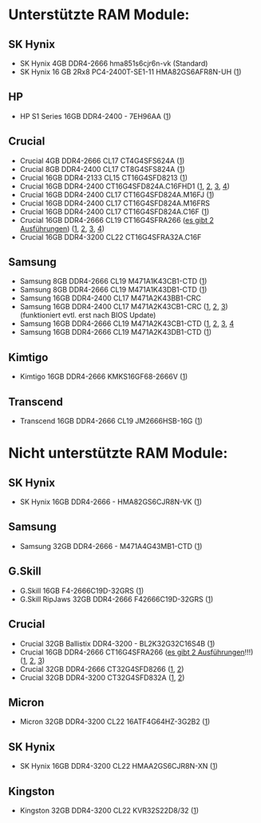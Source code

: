 # Unterstützte RAM Module:

## SK Hynix
- SK Hynix 4GB DDR4-2666 hma851s6cjr6n-vk (Standard)  
- SK Hynix 16 GB 2Rx8 PC4-2400T-SE1-11 HMA82GS6AFR8N-UH ([1](https://www.mydealz.de/comments/permalink/37572566))  

## HP
- HP S1 Series 16GB DDR4-2400 - 7EH96AA ([1](https://www.mydealz.de/comments/permalink/37765201))  

## Crucial
- Crucial 4GB DDR4-2666 CL17 CT4G4SFS624A ([1](https://www.mydealz.de/comments/permalink/37875518))  
- Crucial 8GB DDR4-2400 CL17 CT8G4SFS824A ([1](https://www.mydealz.de/comments/permalink/37711950))  
- Crucial 16GB DDR4-2133 CL15 CT16G4SFD8213 ([1](https://www.mydealz.de/comments/permalink/37675240))  
- Crucial 16GB DDR4-2400 CT16G4SFD824A.C16FHD1 ([1](https://www.mydealz.de/comments/permalink/37684907), [2](https://www.mydealz.de/comments/permalink/37698423), [3](https://www.mydealz.de/comments/permalink/37736092), [4](https://www.mydealz.de/comments/permalink/37758713))  
- Crucial 16GB DDR4-2400 CL17 CT16G4SFD824A.M16FJ ([1](https://www.mydealz.de/comments/permalink/37868599))
- Crucial 16GB DDR4-2400 CL17 CT16G4SFD824A.M16FRS
- Crucial 16GB DDR4-2400 CL17 CT16G4SFD824A.C16F ([1](https://www.mydealz.de/comments/permalink/37758713))
- Crucial 16GB DDR4-2666 CL19 CT16G4SFRA266 ([es gibt 2 Ausführungen](https://www.mydealz.de/comments/permalink/37675998)) ([1](https://www.mydealz.de/comments/permalink/37454722), [2](https://www.mydealz.de/comments/permalink/37657476), [3](https://www.mydealz.de/comments/permalink/37674082), [4](https://www.mydealz.de/comments/permalink/37710822))  
- Crucial 16GB DDR4-3200 CL22 CT16G4SFRA32A.C16F
## Samsung
- Samsung 8GB DDR4-2666 CL19 M471A1K43CB1-CTD ([1](https://www.mydealz.de/comments/permalink/37758713))
- Samsung 8GB DDR4-2666 CL19 M471A1K43DB1-CTD ([1](https://www.mydealz.de/comments/permalink/37673934))
- Samsung 16GB DDR4-2400 CL17 M471A2K43BB1-CRC  
- Samsung 16GB DDR4-2400 CL17 M471A2K43CB1-CRC ([1](https://www.mydealz.de/comments/permalink/37675240), [2](https://www.mydealz.de/comments/permalink/37775352), [3](https://www.mydealz.de/comments/permalink/37812712)) (funktioniert evtl. erst nach BIOS Update) 
- Samsung 16GB DDR4-2666 CL19 M471A2K43CB1-CTD ([1](https://www.mydealz.de/comments/permalink/37675240), [2](https://www.mydealz.de/comments/permalink/37737205), [3](https://www.mydealz.de/comments/permalink/38169890), [4](https://www.mydealz.de/comments/permalink/38173450)
- Samsung 16GB DDR4-2666 CL19 M471A2K43DB1-CTD ([1](https://www.mydealz.de/comments/permalink/37675240))

## Kimtigo
- Kimtigo 16GB DDR4-2666 KMKS16GF68-2666V ([1](https://www.mydealz.de/comments/permalink/37675240))  

## Transcend
- Transcend 16GB DDR4-2666 CL19 JM2666HSB-16G ([1](https://www.mydealz.de/comments/permalink/37868599))  

# Nicht unterstützte RAM Module:

## SK Hynix
- SK Hynix 16GB DDR4-2666 - HMA82GS6CJR8N-VK ([1](https://www.mydealz.de/comments/permalink/37716743))  

## Samsung
- Samsung 32GB DDR4-2666 - M471A4G43MB1-CTD ([1](https://www.mydealz.de/comments/permalink/37620818))  

## G.Skill
- G.Skill 16GB F4-2666C19D-32GRS ([1](https://www.mydealz.de/comments/permalink/37621227))  
- G.Skill RipJaws 32GB DDR4-2666 F42666C19D-32GRS ([1](https://www.mydealz.de/comments/permalink/37621219))  

## Crucial
- Crucial 32GB Ballistix DDR4-3200 - BL2K32G32C16S4B ([1](https://www.mydealz.de/comments/permalink/37621382))  
- Crucial 16GB DDR4-2666 CT16G4SFRA266 ([es gibt 2 Ausführungen](https://www.mydealz.de/comments/permalink/37675998)!!!) ([1](https://www.mydealz.de/comments/permalink/37684741), [2](https://www.mydealz.de/comments/permalink/37684700), [3](https://www.mydealz.de/comments/permalink/37702741))  
- Crucial 32GB DDR4-2666 CT32G4SFD8266 ([1](https://www.mydealz.de/comments/permalink/37671092), [2](https://www.mydealz.de/comments/permalink/37835112))
- Crucial 32GB DDR4-3200 CT32G4SFD832A ([1](https://www.mydealz.de/comments/permalink/37660073), [2](https://www.mydealz.de/comments/permalink/37660093))  

## Micron
- Micron 32GB DDR4-3200 CL22 16ATF4G64HZ-3G2B2 ([1](https://www.mydealz.de/comments/permalink/37758713))  

## SK Hynix
- SK Hynix 16GB DDR4-3200 CL22 HMAA2GS6CJR8N-XN ([1](https://www.mydealz.de/comments/permalink/37758713))  

## Kingston
- Kingston 32GB DDR4-3200 CL22 KVR32S22D8/32 ([1](https://www.mydealz.de/comments/permalink/37758088))  
